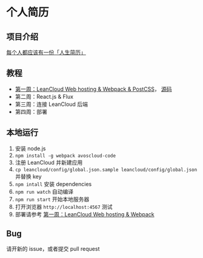 # 个人简历

## 项目介绍

[每个人都应该有一份「人生简历」](http://zhuanlan.zhihu.com/12in12/20015683)

## 教程

- [第一周：LeanCloud Web hosting & Webpack & PostCSS](https://github.com/huchenme/timeline/blob/master/tutorials/WEEK1.md)， [源码](https://github.com/huchenme/timeline/tree/week1)
- 第二周：React.js & Flux
- 第三周：连接 LeanCloud 后端
- 第四周：部署

## 本地运行

1. 安装 node.js
2. `npm install -g webpack avoscloud-code`
3. 注册 LeanCloud 并新建应用
4. `cp leancloud/config/global.json.sample leancloud/config/global.json` 并替换 key
5. `npm intall` 安装 dependencies
6. `npm run watch` 自动编译
7. `npm run start` 开始本地服务器
8. 打开浏览器 `http://localhost:4567` 测试
9. 部署请参考 [第一周：LeanCloud Web hosting & Webpack](https://github.com/huchenme/timeline/blob/master/tutorials/WEEK1.md)

## Bug

请开新的 issue，或者提交 pull request
